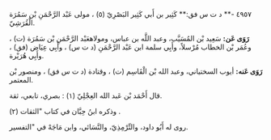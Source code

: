 ٤٩٥٧ -** د ت س فق:** كَثِير بن أَبي كَثِير البَصْرِيّ (٥) ، مولى عَبْد الرَّحْمَنِ بْن سَمُرَة الْقُرَشِيّ.

**رَوَى عَن:** سَعِيد بْن المُسَيَّب، وعبد اللَّه بن عباس، ومولاهعَبْد الرَّحْمَنِ بْن سَمُرَة (ت) ، وعُمَر بْن الخطاب مُرْسلاً، وأَبِي سلمة ابن عَبْد الرَّحْمَنِ (د ت س) ، وأَبِي عِيَاض (فق) ، وأَبِي هُرَيْرة.

**رَوَى عَنه:** أيوب السختياني، وعبد الله بْن الْقَاسِم (ت) ، وقتادة (د ت س فق) ، ومنصور بْن المعتمر.

قال أَحْمَد بْن عَبد الله العِجْلِيّ (١) : بصري، تابعي، ثقة.

وذكره ابنُ حِبَّان في كتاب "الثقات (٢) .

روى له أَبُو داود، والتِّرْمِذِيّ، والنَّسَائي، وابن مَاجَهْ في "التفسير.